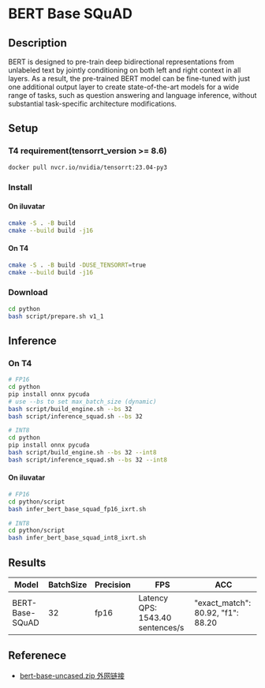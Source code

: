 # BERT Base SQuAD

## Description

BERT is designed to pre-train deep bidirectional representations from unlabeled text by jointly conditioning on both left and right context in all layers. As a result, the pre-trained BERT model can be fine-tuned with just one additional output layer to create state-of-the-art models for a wide range of tasks, such as question answering and language inference, without substantial task-specific architecture modifications.

## Setup

### T4 requirement(tensorrt_version >= 8.6)

```bash
docker pull nvcr.io/nvidia/tensorrt:23.04-py3
```

### Install

#### On iluvatar

```bash
cmake -S . -B build
cmake --build build -j16
```

#### On T4

```bash
cmake -S . -B build -DUSE_TENSORRT=true
cmake --build build -j16
```

### Download

```bash
cd python
bash script/prepare.sh v1_1
```

## Inference

### On T4

```bash
# FP16
cd python
pip install onnx pycuda
# use --bs to set max_batch_size (dynamic) 
bash script/build_engine.sh --bs 32
bash script/inference_squad.sh --bs 32
```

```bash
# INT8
cd python
pip install onnx pycuda
bash script/build_engine.sh --bs 32 --int8
bash script/inference_squad.sh --bs 32 --int8
```
#### On iluvatar

```bash
# FP16
cd python/script
bash infer_bert_base_squad_fp16_ixrt.sh
```

```bash
# INT8
cd python/script
bash infer_bert_base_squad_int8_ixrt.sh
```

## Results

Model | BatchSize | Precision | FPS | ACC
------|-----------|-----------|-----|----
BERT-Base-SQuAD | 32 | fp16 | Latency QPS: 1543.40 sentences/s | "exact_match": 80.92, "f1": 88.20

## Referenece 
- [bert-base-uncased.zip 外网链接](https://drive.google.com/file/d/1_DJDdKBanqJ6h3VGhH78F9EPgE2wK_Tw/view?usp=drive_link)
